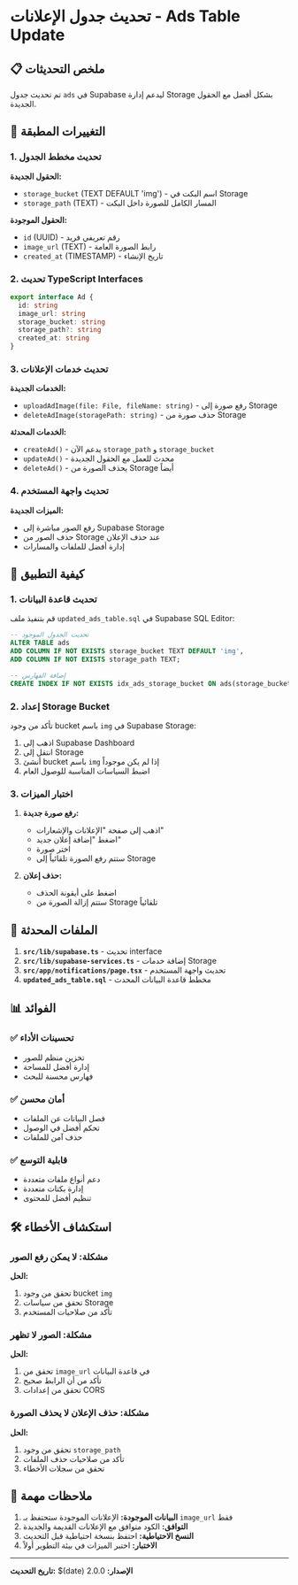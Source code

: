 # تحديث جدول الإعلانات - Ads Table Update

## 📋 ملخص التحديثات

تم تحديث جدول `ads` في Supabase ليدعم إدارة Storage بشكل أفضل مع الحقول الجديدة.

## 🔄 التغييرات المطبقة

### 1. تحديث مخطط الجدول

**الحقول الجديدة:**
- `storage_bucket` (TEXT DEFAULT 'img') - اسم البكت في Storage
- `storage_path` (TEXT) - المسار الكامل للصورة داخل البكت

**الحقول الموجودة:**
- `id` (UUID) - رقم تعريفي فريد
- `image_url` (TEXT) - رابط الصورة العامة
- `created_at` (TIMESTAMP) - تاريخ الإنشاء

### 2. تحديث TypeScript Interfaces

```typescript
export interface Ad {
  id: string
  image_url: string
  storage_bucket: string
  storage_path?: string
  created_at: string
}
```

### 3. تحديث خدمات الإعلانات

**الخدمات الجديدة:**
- `uploadAdImage(file: File, fileName: string)` - رفع صورة إلى Storage
- `deleteAdImage(storagePath: string)` - حذف صورة من Storage

**الخدمات المحدثة:**
- `createAd()` - يدعم الآن `storage_path` و `storage_bucket`
- `updateAd()` - محدث للعمل مع الحقول الجديدة
- `deleteAd()` - يحذف الصورة من Storage أيضاً

### 4. تحديث واجهة المستخدم

**الميزات الجديدة:**
- رفع الصور مباشرة إلى Supabase Storage
- حذف الصور من Storage عند حذف الإعلان
- إدارة أفضل للملفات والمسارات

## 🚀 كيفية التطبيق

### 1. تحديث قاعدة البيانات

قم بتنفيذ ملف `updated_ads_table.sql` في Supabase SQL Editor:

```sql
-- تحديث الجدول الموجود
ALTER TABLE ads 
ADD COLUMN IF NOT EXISTS storage_bucket TEXT DEFAULT 'img',
ADD COLUMN IF NOT EXISTS storage_path TEXT;

-- إضافة الفهارس
CREATE INDEX IF NOT EXISTS idx_ads_storage_bucket ON ads(storage_bucket);
```

### 2. إعداد Storage Bucket

تأكد من وجود bucket باسم `img` في Supabase Storage:

1. اذهب إلى Supabase Dashboard
2. انتقل إلى Storage
3. أنشئ bucket باسم `img` إذا لم يكن موجوداً
4. اضبط السياسات المناسبة للوصول العام

### 3. اختبار الميزات

1. **رفع صورة جديدة:**
   - اذهب إلى صفحة "الإعلانات والإشعارات"
   - اضغط "إضافة إعلان جديد"
   - اختر صورة
   - ستتم رفع الصورة تلقائياً إلى Storage

2. **حذف إعلان:**
   - اضغط على أيقونة الحذف
   - ستتم إزالة الصورة من Storage تلقائياً

## 🔧 الملفات المحدثة

1. **`src/lib/supabase.ts`** - تحديث interface
2. **`src/lib/supabase-services.ts`** - إضافة خدمات Storage
3. **`src/app/notifications/page.tsx`** - تحديث واجهة المستخدم
4. **`updated_ads_table.sql`** - مخطط قاعدة البيانات المحدث

## 📊 الفوائد

### ✅ تحسينات الأداء
- تخزين منظم للصور
- إدارة أفضل للمساحة
- فهارس محسنة للبحث

### ✅ أمان محسن
- فصل البيانات عن الملفات
- تحكم أفضل في الوصول
- حذف آمن للملفات

### ✅ قابلية التوسع
- دعم أنواع ملفات متعددة
- إدارة بكتات متعددة
- تنظيم أفضل للمحتوى

## 🛠 استكشاف الأخطاء

### مشكلة: لا يمكن رفع الصور
**الحل:**
1. تحقق من وجود bucket `img`
2. تحقق من سياسات Storage
3. تأكد من صلاحيات المستخدم

### مشكلة: الصور لا تظهر
**الحل:**
1. تحقق من `image_url` في قاعدة البيانات
2. تأكد من أن الرابط صحيح
3. تحقق من إعدادات CORS

### مشكلة: حذف الإعلان لا يحذف الصورة
**الحل:**
1. تحقق من وجود `storage_path`
2. تأكد من صلاحيات حذف الملفات
3. تحقق من سجلات الأخطاء

## 📝 ملاحظات مهمة

1. **البيانات الموجودة:** الإعلانات الموجودة ستحتفظ بـ `image_url` فقط
2. **التوافق:** الكود متوافق مع الإعلانات القديمة والجديدة
3. **النسخ الاحتياطية:** احتفظ بنسخة احتياطية قبل التحديث
4. **الاختبار:** اختبر الميزات في بيئة التطوير أولاً

---

**تاريخ التحديث:** $(date)
**الإصدار:** 2.0.0 